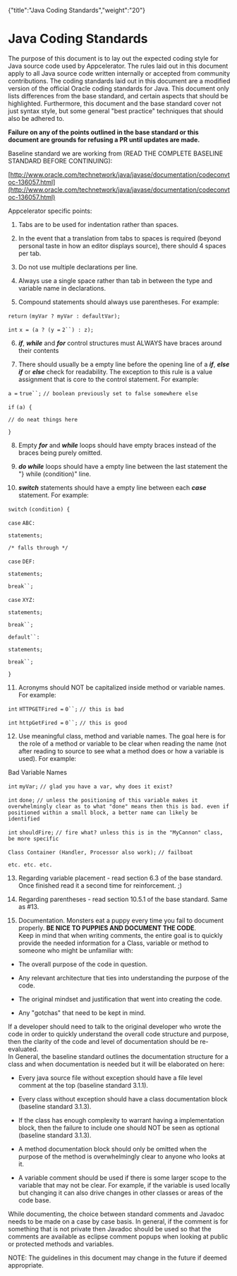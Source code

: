 {"title":"Java Coding Standards","weight":"20"} 

# Java Coding Standards

The purpose of this document is to lay out the expected coding style for Java source code used by Appcelerator. The rules laid out in this document apply to all Java source code written internally or accepted from community contributions. The coding standards laid out in this document are a modified version of the official Oracle coding standards for Java. This document only lists differences from the base standard, and certain aspects that should be highlighted. Furthermore, this document and the base standard cover not just syntax style, but some general "best practice" techniques that should also be adhered to.

**Failure on any of the points outlined in the base standard or this document are grounds for refusing a PR until updates are made.**

Baseline standard we are working from (READ THE COMPLETE BASELINE STANDARD BEFORE CONTINUING):

[http://www.oracle.com/technetwork/java/javase/documentation/codeconvtoc-136057.html](http://www.oracle.com/technetwork/java/javase/documentation/codeconvtoc-136057.html)

Appcelerator specific points:

1) Tabs are to be used for indentation rather than spaces.

2) In the event that a translation from tabs to spaces is required (beyond personal taste in how an editor displays source), there should 4 spaces per tab.

3) Do not use multiple declarations per line.

4) Always use a single space rather than tab in between the type and variable name in declarations.

5) Compound statements should always use parentheses. For example:

`return` `(myVar ? myVar : defaultVar);`

`int` `x = (a ? (y =` `2``) : z);`

6) **_if_**, **_while_** and **_for_** control structures must ALWAYS have braces around their contents

7) There should usually be a empty line before the opening line of a **_if_**, **_else if_** or **_else_** check for readability. The exception to this rule is a value assignment that is core to the control statement. For example:

`a =` `true``;` `// boolean previously set to false somewhere else`

`if` `(a) {`

`// do neat things here`

`}`

8) Empty **_for_** and **_while_** loops should have empty braces instead of the braces being purely omitted.

9) **_do while_** loops should have a empty line between the last statement the "} while (condition)" line.

10) **_switch_** statements should have a empty line between each **_case_** statement. For example:

`switch` `(condition) {`

`case` `ABC:`

`statements;`

`/* falls through */`

`case` `DEF:`

`statements;`

`break``;`

`case` `XYZ:`

`statements;`

`break``;`

`default``:`

`statements;`

`break``;`

`}`

11) Acronyms should NOT be capitalized inside method or variable names. For example:

`int` `HTTPGETFired =` `0``;` `// this is bad`

`int` `httpGetFired =` `0``;` `// this is good`

12) Use meaningful class, method and variable names. The goal here is for the role of a method or variable to be clear when reading the name (not after reading to source to see what a method does or how a variable is used). For example:

Bad Variable Names

`int` `myVar;` `// glad you have a var, why does it exist?`

`int` `done;` `// unless the positioning of this variable makes it overwhelmingly clear as to what "done" means then this is bad. even if positioned within a small block, a better name can likely be identified`

`int` `shouldFire;` `// fire what? unless this is in the "MyCannon" class, be more specific`

`Class Container (Handler, Processor also work);` `// failboat`

`etc. etc. etc.`

13) Regarding variable placement - read section 6.3 of the base standard. Once finished read it a second time for reinforcement. ;)

14) Regarding parentheses - read section 10.5.1 of the base standard. Same as #13.

15) Documentation. Monsters eat a puppy every time you fail to document properly. **BE NICE TO PUPPIES AND DOCUMENT THE CODE**.  
Keep in mind that when writing comments, the entire goal is to quickly provide the needed information for a Class, variable or method to someone who might be unfamiliar with:

*   The overall purpose of the code in question.
    
*   Any relevant architecture that ties into understanding the purpose of the code.
    
*   The original mindset and justification that went into creating the code.
    
*   Any "gotchas" that need to be kept in mind.
    

If a developer should need to talk to the original developer who wrote the code in order to quickly understand the overall code structure and purpose, then the clarity of the code and level of documentation should be re-evaluated.  
In General, the baseline standard outlines the documentation structure for a class and when documentation is needed but it will be elaborated on here:

*   Every java source file without exception should have a file level comment at the top (baseline standard 3.1.1).
    
*   Every class without exception should have a class documentation block (baseline standard 3.1.3).
    
*   If the class has enough complexity to warrant having a implementation block, then the failure to include one should NOT be seen as optional (baseline standard 3.1.3).
    
*   A method documentation block should only be omitted when the purpose of the method is overwhelmingly clear to anyone who looks at it.
    
*   A variable comment should be used if there is some larger scope to the variable that may not be clear. For example, if the variable is used locally but changing it can also drive changes in other classes or areas of the code base.
    

While documenting, the choice between standard comments and Javadoc needs to be made on a case by case basis. In general, if the comment is for something that is not private then Javadoc should be used so that the comments are available as eclipse comment popups when looking at public or protected methods and variables.

NOTE: The guidelines in this document may change in the future if deemed appropriate.